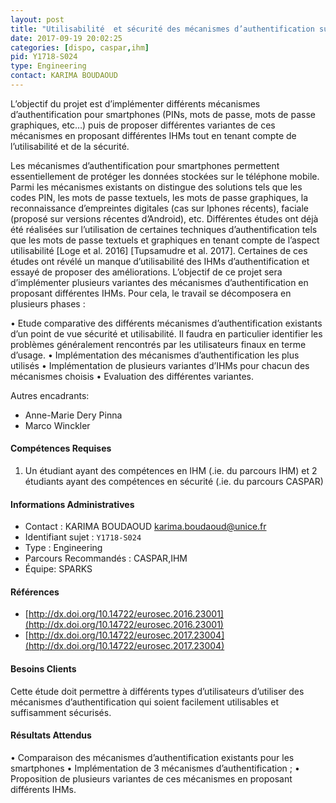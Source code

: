 ```yaml
---
layout: post
title: "Utilisabilité  et sécurité des mécanismes d’authentification sur smartphones "
date: 2017-09-19 20:02:25
categories: [dispo, caspar,ihm]
pid: Y1718-S024
type: Engineering
contact: KARIMA BOUDAOUD
---
```

       
L’objectif du projet est d’implémenter différents mécanismes d’authentification pour smartphones (PINs, mots de passe, mots de passe graphiques, etc…) puis de proposer différentes variantes de ces mécanismes en  proposant différentes IHMs tout en tenant compte de l’utilisabilité et de la sécurité.

Les mécanismes d’authentification pour smartphones permettent essentiellement de protéger les données stockées sur le téléphone mobile. Parmi les mécanismes existants on distingue des solutions tels que les codes PIN, les mots de passe textuels, les mots de passe graphiques, la reconnaissance d’empreintes digitales (cas sur Iphones récents), faciale (proposé sur versions récentes d’Android), etc. 
Différentes études ont déjà été réalisées sur l’utilisation de certaines techniques d’authentification tels que les mots de passe textuels et graphiques en tenant compte de l’aspect utilisabilité [Loge et al. 2016] [Tupsamudre et al. 2017]. Certaines de ces études ont révélé un manque d’utilisabilité des IHMs d’authentification et essayé de proposer des améliorations. L’objectif de ce projet sera d’implémenter plusieurs variantes des mécanismes d’authentification en proposant différentes IHMs. Pour cela, le travail se décomposera en plusieurs phases :

•	Etude comparative des différents mécanismes d’authentification existants d’un point de vue sécurité et utilisabilité. Il faudra en particulier identifier les problèmes généralement rencontrés par les utilisateurs finaux en terme d’usage.
•	Implémentation des mécanismes d’authentification les plus utilisés
•	Implémentation de plusieurs variantes d’IHMs pour chacun des mécanismes choisis
•	Evaluation des différentes variantes.

Autres encadrants:
- Anne-Marie Dery Pinna 
- Marco Winckler  


#### Compétences Requises
1) Un étudiant ayant des compétences en  IHM  (.ie. du parcours IHM) et 2 étudiants ayant des compétences en sécurité (.ie. du parcours CASPAR)



     

#### Informations Administratives
  * Contact : KARIMA BOUDAOUD <karima.boudaoud@unice.fr>
  * Identifiant sujet : `Y1718-S024`
  * Type : Engineering
  * Parcours Recommandés : CASPAR,IHM
  * Équipe: SPARKS

#### Références

  * [http://dx.doi.org/10.14722/eurosec.2016.23001](http://dx.doi.org/10.14722/eurosec.2016.23001)
  * [http://dx.doi.org/10.14722/eurosec.2017.23004](http://dx.doi.org/10.14722/eurosec.2017.23004)

#### Besoins Clients
Cette étude doit permettre à différents types d’utilisateurs d’utiliser des mécanismes d’authentification qui soient facilement utilisables et suffisamment sécurisés.

#### Résultats Attendus
•	Comparaison des mécanismes d’authentification existants pour les smartphones
•	Implémentation de 3 mécanismes d’authentification ; 
•	Proposition de plusieurs variantes de ces mécanismes en proposant différents IHMs.

     